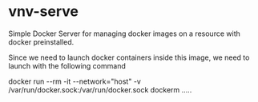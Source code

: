# vnv-serve

Simple Docker Server for managing docker images on a resource with docker preinstalled. 


Since we need to launch docker containers inside this image, we need to launch with the following command 


docker run --rm -it --network="host" -v /var/run/docker.sock:/var/run/docker.sock dockerm .....
